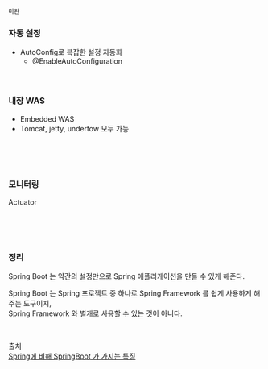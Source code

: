 ```aidl
미완
```

### 자동 설정
- AutoConfig로 복잡한 설정 자동화
    - @EnableAutoConfiguration
      <br>
      <br>
      <br>

### 내장 WAS
- Embedded WAS
- Tomcat, jetty, undertow 모두 가능

<br>
<br>
<br>

### 모니터링
Actuator

<br>
<br>
<br>

### 정리

Spring Boot 는 약간의 설정만으로 Spring 애플리케이션을 만들 수 있게 해준다.

Spring Boot 는 Spring 프로젝트 중 하나로 Spring Framework 를 쉽게 사용하게 해주는 도구이지,               
Spring Framework 와 별개로 사용할 수 있는 것이 아니다.

<br>

출처                                       
[Spring에 비해 SpringBoot 가 가지는 특징](https://algopoolja.tistory.com/113)                                           
